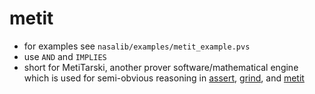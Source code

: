 metit
=====
- for examples see `nasalib/examples/metit_example.pvs`
- use `AND` and `IMPLIES`
- short for MetiTarski, another prover software/mathematical engine which is used for semi-obvious reasoning in [assert](pages/assert.md), [grind](pages/grind.md), and [metit](pages/metit.md)

